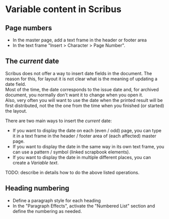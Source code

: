 # Variable content in Scribus

## Page numbers

- In the master page, add a text frame in the header or footer area
- In the text frame "Insert > Character > Page Number".

## The _current_ date

Scribus does not offer a way to insert date fields in the document. The reason for this, for layout it is not clear what is the meaning of updating a date field.  
Most of the time, the date corresponds to the issue date and, for archived document, you normally don't want it to change when you open it.  
Also, very often you will want to use the date when the printed result will be first distributed, not the the one from the time when you finished (or started) the layout.

There are two main ways to insert the _current_ date:
 
- If you want to display the date on each (even / odd) page, you can type it in a text frame in the header / footer area of (each affected) master page.
- If you want to display the date in the same way in its own text frame, you can use a pattern / symbol (linked scrapbook elements).
- If you want to display the date in multiple different places, you can create a _Variable text_.

TODO: describe in details how to do the above listed operations.

## Heading numbering

- Define a paragraph style for each heading
- In the "Paragraph Effects", activate the "Numbered List" section and define the numbering as needed.
